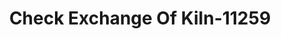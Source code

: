 ---
f_zip-code: 39556
f_state-code: MS
title: Check Exchange Of Kiln-11259
f_phone: 228-586-6828
f_city-only: Kiln
f_address: 16160 Highway 603 Kiln
f_location-unique-id: '11259'
slug: check-exchange-of-kiln-11259
updated-on: '2024-05-30T13:46:58.046Z'
created-on: '2024-05-30T13:36:59.803Z'
published-on: '2024-05-30T13:54:32.469Z'
f_city-state: cms/city/kiln-ms.md
f_company: cms/company/check-exchange-of-kiln.md
f_state: cms/state/mississippi.md
layout: '[payday-loan].html'
tags: payday-loan
---